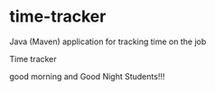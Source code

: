 # time-tracker
Java (Maven) application for tracking time on the job

Time tracker

good morning and Good Night Students!!!
